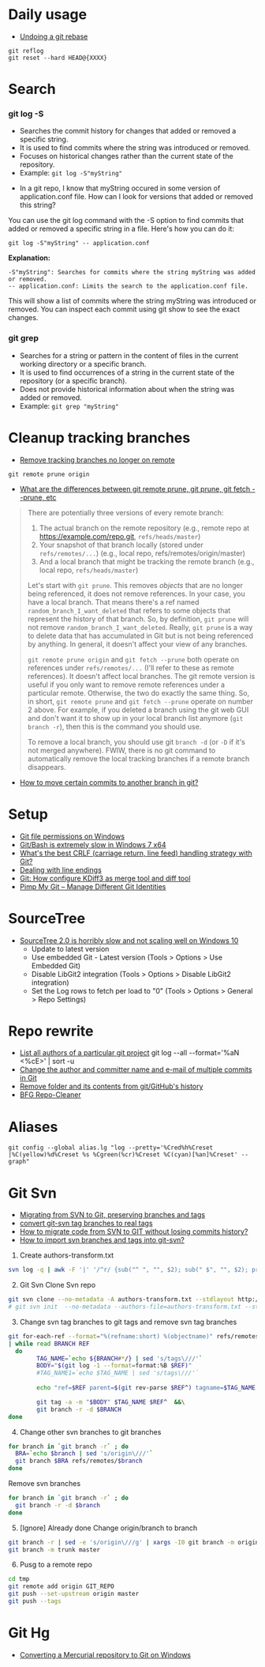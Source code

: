 # Daily usage
* [Undoing a git rebase](http://stackoverflow.com/questions/134882/undoing-a-git-rebase)
```
git reflog
git reset --hard HEAD@{XXXX}
```

# Search

### git log -S
- Searches the commit history for changes that added or removed a specific string.
- It is used to find commits where the string was introduced or removed.
- Focuses on historical changes rather than the current state of the repository.
- Example: `git log -S"myString"`

* In a git repo, I know that myString occured in some version of application.conf file. How can I look for versions that added or removed this string?

You can use the git log command with the -S option to find commits that added or removed a specific string in a file. Here's how you can do it:
```
git log -S"myString" -- application.conf
```
**Explanation:**
```
-S"myString": Searches for commits where the string myString was added or removed.
-- application.conf: Limits the search to the application.conf file.
```
This will show a list of commits where the string myString was introduced or removed. You can inspect each commit using git show <commit-hash> to see the exact changes.

### git grep
- Searches for a string or pattern in the content of files in the current working directory or a specific branch.
- It is used to find occurrences of a string in the current state of the repository (or a specific branch).
- Does not provide historical information about when the string was added or removed.
- Example: `git grep "myString"`

# Cleanup tracking branches
* [Remove tracking branches no longer on remote](https://stackoverflow.com/questions/7726949/remove-tracking-branches-no-longer-on-remote)
```
git remote prune origin
```
* [What are the differences between git remote prune, git prune, git fetch --prune, etc](https://stackoverflow.com/questions/20106712/what-are-the-differences-between-git-remote-prune-git-prune-git-fetch-prune)
> There are potentially three versions of every remote branch:
> 
> 1. The actual branch on the remote repository
> (e.g., remote repo at https://example.com/repo.git, `refs/heads/master`)
> 2. Your snapshot of that branch locally (stored under `refs/remotes/...`)
> (e.g., local repo, refs/remotes/origin/master)
> 3. And a local branch that might be tracking the remote branch
> (e.g., local repo, `refs/heads/master`)
>
> Let's start with `git prune`. This removes *objects* that are no longer being referenced, it does not remove references. In your case, you have a local branch. That means there's a ref named `random_branch_I_want_deleted` that refers to some objects that represent the history of that branch. So, by definition, `git prune` will not remove `random_branch_I_want_deleted`. Really, `git prune` is a way to delete data that has accumulated in Git but is not being referenced by anything. In general, it doesn't affect your view of any branches.
> 
> `git remote prune origin` and `git fetch --prune` both operate on references under `refs/remotes/...` (I'll refer to these as remote references). It doesn't affect local branches. The git remote version is useful if you only want to remove remote references under a particular remote. Otherwise, the two do exactly the same thing. So, in short, `git remote prune` and `git fetch --prune` operate on number 2 above. For example, if you deleted a branch using the git web GUI and don't want it to show up in your local branch list anymore (`git branch -r`), then this is the command you should use.
> 
> To remove a local branch, you should use git `branch -d` (or `-D` if it's not merged anywhere). FWIW, there is no git command to automatically remove the local tracking branches if a remote branch disappears.
 
* [How to move certain commits to another branch in git?](https://stackoverflow.com/questions/2369426/how-to-move-certain-commits-to-another-branch-in-git) 

# Setup
* [Git file permissions on Windows](http://stackoverflow.com/questions/6476513/git-file-permissions-on-windows)
* [Git/Bash is extremely slow in Windows 7 x64](https://stackoverflow.com/questions/4485059/git-bash-is-extremely-slow-in-windows-7-x64)
* [What's the best CRLF (carriage return, line feed) handling strategy with Git?](http://stackoverflow.com/questions/170961/whats-the-best-crlf-carriage-return-line-feed-handling-strategy-with-git)
* [Dealing with line endings](https://help.github.com/articles/dealing-with-line-endings/)
* [Git: How configure KDiff3 as merge tool and diff tool](http://stackoverflow.com/questions/33308482/git-how-configure-kdiff3-as-merge-tool-and-diff-tool)
* [Pimp My Git – Manage Different Git Identities](https://dzone.com/articles/pimp-my-git-manage-different-git-identities)

# SourceTree
* [SourceTree 2.0 is horribly slow and not scaling well on Windows 10](https://community.atlassian.com/t5/Sourcetree-discussions/SourceTree-2-0-is-horribly-slow-and-not-scaling-well-on-Windows/td-p/582066)
   - Update to latest version
   - Use embedded Git - Latest version (Tools > Options > Use Embedded Git) 
   - Disable LibGit2 integration (Tools > Options > Disable LibGit2 integration)
   - Set the Log rows to fetch per load to "0" (Tools > Options > General > Repo Settings)

# Repo rewrite
* [List all authors of a particular git project](http://www.commandlinefu.com/commands/view/4519/list-all-authors-of-a-particular-git-project)
git log --all --format='%aN <%cE>' | sort -u
* [Change the author and committer name and e-mail of multiple commits in Git](http://stackoverflow.com/questions/750172/change-the-author-and-committer-name-and-e-mail-of-multiple-commits-in-git)
* [Remove folder and its contents from git/GitHub's history](https://stackoverflow.com/questions/10067848/remove-folder-and-its-contents-from-git-githubs-history)
* [BFG Repo-Cleaner](https://rtyley.github.io/bfg-repo-cleaner/)

# Aliases
```
git config --global alias.lg "log --pretty='%Cred%h%Creset |%C(yellow)%d%Creset %s %Cgreen(%cr)%Creset %C(cyan)[%an]%Creset' --graph"
```

# Git Svn
* [Migrating from SVN to Git, preserving branches and tags](http://www.sailmaker.co.uk/blog/2013/05/05/migrating-from-svn-to-git-preserving-branches-and-tags-3/)
* [convert git-svn tag branches to real tags](http://gitready.com/advanced/2009/02/16/convert-git-svn-tag-branches-to-real-tags.html)
* [How to migrate code from SVN to GIT without losing commits history?](http://stackoverflow.com/questions/9211405/how-to-migrate-code-from-svn-to-git-without-losing-commits-history)
* [How to import svn branches and tags into git-svn?](http://stackoverflow.com/questions/2244252/how-to-import-svn-branches-and-tags-into-git-svn)

1) Create authors-transform.txt
```sh
svn log -q | awk -F '|' '/^r/ {sub("^ ", "", $2); sub(" $", "", $2); print $2" = "$2" <"$2">"}' | sort -u > authors-transform.txt
```

2) Git Svn Clone Svn repo
```sh
git svn clone --no-metadata -A authors-transform.txt --stdlayout http://SVN_REPO_NO_BRANCH_SUFFIX tmp
# git svn init  --no-metadata --authors-file=authors-transform.txt --stdlayout --prefix=svn/ http://SVN_REPO_NO_BRANCH_SUFFIX
```

3) Change svn tag branches to git tags and remove svn tag branches
```sh
git for-each-ref --format="%(refname:short) %(objectname)" refs/remotes/origin/tags \
| while read BRANCH REF
  do
        TAG_NAME=`echo ${BRANCH#*/} | sed 's/tags\///'`
        BODY="$(git log -1 --format=format:%B $REF)"
        #TAG_NAME1=`echo $TAG_NAME | sed 's/tags\///'`
        
        echo "ref=$REF parent=$(git rev-parse $REF^) tagname=$TAG_NAME body=$BODY" >&2

        git tag -a -m "$BODY" $TAG_NAME $REF^  &&\
        git branch -r -d $BRANCH
done
```
4) Change other svn branches to git branches
```sh
for branch in `git branch -r` ; do  
  BRA=`echo $branch | sed 's/origin\///'`  
  git branch $BRA refs/remotes/$branch
done
```
Remove svn branches
```sh
for branch in `git branch -r` ; do    
  git branch -r -d $branch
done
```

5) [Ignore] Already done Change origin/branch to branch
```sh
git branch -r | sed -e 's/origin\///g' | xargs -I0 git branch -m origin/0 0
git branch -m trunk master
```

6) Pusg to a remote repo
```sh
cd tmp
git remote add origin GIT_REPO
git push --set-upstream origin master 
git push --tags
```

# Git Hg
* [Converting a Mercurial repository to Git on Windows](https://www.appveyor.com/blog/2014/02/23/converting-mercurial-repository-to-git-on-windows/)
